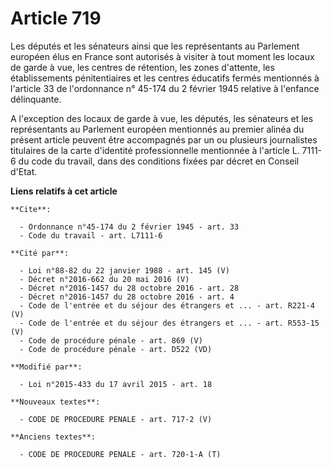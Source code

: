 # Article 719

Les députés et les sénateurs ainsi que les représentants au Parlement européen élus en France sont autorisés à visiter à tout
moment les locaux de garde à vue, les centres de rétention, les zones d'attente, les établissements pénitentiaires et les
centres éducatifs fermés mentionnés à l'article 33 de l'ordonnance n° 45-174 du 2 février 1945 relative à l'enfance
délinquante.

A l'exception des locaux de garde à vue, les députés, les sénateurs et les représentants au Parlement européen mentionnés au
premier alinéa du présent article peuvent être accompagnés par un ou plusieurs journalistes titulaires de la carte d'identité
professionnelle mentionnée à l'article L. 7111-6 du code du travail, dans des conditions fixées par décret en Conseil d'Etat.

**Liens relatifs à cet article**

	**Cite**:

	  - Ordonnance n°45-174 du 2 février 1945 - art. 33
	  - Code du travail - art. L7111-6

	**Cité par**:

	  - Loi n°88-82 du 22 janvier 1988 - art. 145 (V)
	  - Décret n°2016-662 du 20 mai 2016 (V)
	  - Décret n°2016-1457 du 28 octobre 2016 - art. 28
	  - Décret n°2016-1457 du 28 octobre 2016 - art. 4
	  - Code de l'entrée et du séjour des étrangers et ... - art. R221-4 (V)
	  - Code de l'entrée et du séjour des étrangers et ... - art. R553-15 (V)
	  - Code de procédure pénale - art. 869 (V)
	  - Code de procédure pénale - art. D522 (VD)

	**Modifié par**:

	  - Loi n°2015-433 du 17 avril 2015 - art. 18

	**Nouveaux textes**:

	  - CODE DE PROCEDURE PENALE - art. 717-2 (V)

	**Anciens textes**:

	  - CODE DE PROCEDURE PENALE - art. 720-1-A (T)
